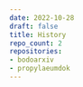 ```yaml
---
date: 2022-10-28
draft: false
title: History
repo_count: 2
repositories:
- bodoarxiv
- propylaeumdok
---
```



